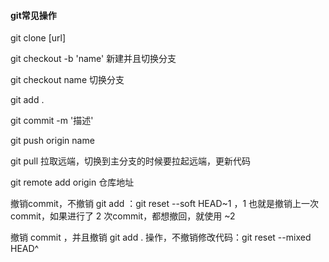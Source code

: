 #### git常见操作

git clone [url]

git checkout -b 'name'  新建并且切换分支

git checkout name 切换分支

git add . 

git commit -m '描述'

git push origin name

git pull 拉取远端，切换到主分支的时候要拉起远端，更新代码



git remote add origin 仓库地址



撤销commit，不撤销 git add ：git reset --soft HEAD~1 ，1 也就是撤销上一次commit，如果进行了 2 次commit，都想撤回，就使用 ~2



撤销 commit ，并且撤销 git add . 操作，不撤销修改代码：git reset --mixed HEAD^
